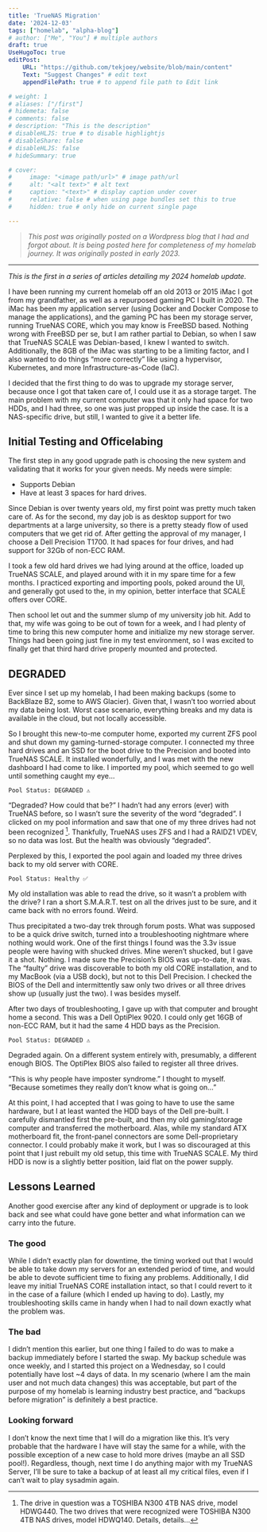 ```yaml
---
title: 'TrueNAS Migration'
date: '2024-12-03'
tags: ["homelab", "alpha-blog"]
# author: ["Me", "You"] # multiple authors
draft: true
UseHugoToc: true
editPost:
    URL: "https://github.com/tekjoey/website/blob/main/content"
    Text: "Suggest Changes" # edit text
    appendFilePath: true # to append file path to Edit link

# weight: 1
# aliases: ["/first"]
# hidemeta: false
# comments: false
# description: "This is the description"
# disableHLJS: true # to disable highlightjs
# disableShare: false
# disableHLJS: false
# hideSummary: true

# cover:
#     image: "<image path/url>" # image path/url
#     alt: "<alt text>" # alt text
#     caption: "<text>" # display caption under cover
#     relative: false # when using page bundles set this to true
#     hidden: true # only hide on current single page

---
```

> *This post was originally posted on a Wordpress blog that I had and forgot about. It is being posted here for completeness of my homelab journey. It was originally posted in early 2023.*

***

*This is the first in a series of articles detailing my 2024 homelab update.*

I have been running my current homelab off an old 2013 or 2015 iMac I got from my grandfather, as well as a repurposed gaming PC I built in 2020. The iMac has been my application server (using Docker and Docker Compose to manage the applications), and the gaming PC has been my storage server, running TrueNAS CORE, which you may know is FreeBSD based. Nothing wrong with FreeBSD per se, but I am rather partial to Debian, so when I saw that TrueNAS SCALE was Debian-based, I knew I wanted to switch. Additionally, the 8GB of the iMac was starting to be a limiting factor, and I also wanted to do things “more correctly” like using a hypervisor, Kubernetes, and more Infrastructure-as-Code (IaC).

I decided that the first thing to do was to upgrade my storage server, because once I got that taken care of, I could use it as a storage target. The main problem with my current computer was that it only had space for two HDDs, and I had three, so one was just propped up inside the case. It is a NAS-specific drive, but still, I wanted to give it a better life.

## Initial Testing and Officelabing
The first step in any good upgrade path is choosing the new system and validating that it works for your given needs. My needs were simple:

- Supports Debian
- Have at least 3 spaces for hard drives.

Since Debian is over twenty years old, my first point was pretty much taken care of. As for the second, my day job is as desktop support for two departments at a large university, so there is a pretty steady flow of used computers that we get rid of. After getting the approval of my manager, I choose a Dell Precision T1700. It had spaces for four drives, and had support for 32Gb of non-ECC RAM.

I took a few old hard drives we had lying around at the office, loaded up TrueNAS SCALE, and played around with it in my spare time for a few months. I practiced exporting and importing pools, poked around the UI, and generally got used to the, in my opinion, better interface that SCALE offers over CORE.

Then school let out and the summer slump of my university job hit. Add to that, my wife was going to be out of town for a week, and I had plenty of time to bring this new computer home and initialize my new storage server. Things had been going just fine in my test environment, so I was excited to finally get that third hard drive properly mounted and protected.

## DEGRADED
Ever since I set up my homelab, I had been making backups (some to BackBlaze B2, some to AWS Glacier). Given that, I wasn’t too worried about my data being lost. Worst case scenario, everything breaks and my data is available in the cloud, but not locally accessible.

So I brought this new-to-me computer home, exported my current ZFS pool and shut down my gaming-turned-storage computer. I connected my three hard drives and an SSD for the boot drive to the Precision and booted into TrueNAS SCALE. It installed wonderfully, and I was met with the new dashboard I had come to like. I imported my pool, which seemed to go well until something caught my eye…

`Pool Status: DEGRADED ⚠️`

“Degraded? How could that be?” I hadn’t had any errors (ever) with TrueNAS before, so I wasn’t sure the severity of the word “degraded”. I clicked on my pool information and saw that one of my three drives had not been recognized [^1]. Thankfully, TrueNAS uses ZFS and I had a RAIDZ1 VDEV, so no data was lost. But the health was obviously “degraded”.

Perplexed by this, I exported the pool again and loaded my three drives back to my old server with CORE.

`Pool Status: Healthy ✅`

My old installation was able to read the drive, so it wasn’t a problem with the drive? I ran a short S.M.A.R.T. test on all the drives just to be sure, and it came back with no errors found. Weird.

Thus precipitated a two-day trek through forum posts. What was supposed to be a quick drive switch, turned into a troubleshooting nightmare where nothing would work. One of the first things I found was the 3.3v issue people were having with shucked drives. Mine weren’t shucked, but I gave it a shot. Nothing. I made sure the Precision’s BIOS was up-to-date, it was. The “faulty” drive was discoverable to both my old CORE installation, and to my MacBook (via a USB dock), but not to this Dell Precision. I checked the BIOS of the Dell and intermittently saw only two drives or all three drives show up (usually just the two). I was besides myself.

After two days of troubleshooting, I gave up with that computer and brought home a second. This was a Dell OptiPlex 9020. I could only get 16GB of non-ECC RAM, but it had the same 4 HDD bays as the Precision.

`Pool Status: DEGRADED ⚠️`

Degraded again. On a different system entirely with, presumably, a different enough BIOS. The OptiPlex BIOS also failed to register all three drives.

“This is why people have imposter syndrome.” I thought to myself. “Because sometimes they really don’t know what is going on…”

At this point, I had accepted that I was going to have to use the same hardware, but I at least wanted the HDD bays of the Dell pre-built. I carefully dismantled first the pre-built, and then my old gaming/storage computer and transferred the motherboard. Alas, while my standard ATX motherboard fit, the front-panel connectors are some Dell-proprietary connector. I could probably make it work, but I was so discouraged at this point that I just rebuilt my old setup, this time with TrueNAS SCALE. My third HDD is now is a slightly better position, laid flat on the power supply.

## Lessons Learned
Another good exercise after any kind of deployment or upgrade is to look back and see what could have gone better and what information can we carry into the future.

### The good
While I didn’t exactly plan for downtime, the timing worked out that I would be able to take down my servers for an extended period of time, and would be able to devote sufficient time to fixing any problems. Additionally, I did leave my initial TrueNAS CORE installation intact, so that I could revert to it in the case of a failure (which I ended up having to do). Lastly, my troubleshooting skills came in handy when I had to nail down exactly what the problem was.

### The bad
I didn’t mention this earlier, but one thing I failed to do was to make a backup immediately before I started the swap. My backup schedule was once weekly, and I started this project on a Wednesday, so I could potentially have lost ~4 days of data. In my scenario (where I am the main user and not much data changes) this was acceptable, but part of the purpose of my homelab is learning industry best practice, and “backups before migration” is definitely a best practice.

### Looking forward
I don’t know the next time that I will do a migration like this. It’s very probable that the hardware I have will stay the same for a while, with the possible exception of a new case to hold more drives (maybe an all SSD pool!). Regardless, though, next time I do anything major with my TrueNAS Server, I’ll be sure to take a backup of at least all my critical files, even if I can’t wait to play sysadmin again.

[^1]: The drive in question was a TOSHIBA N300 4TB NAS drive, model HDWG440. The two drives that were recognized were TOSHIBA N300 4TB NAS drives, model HDWQ140. Details, details…